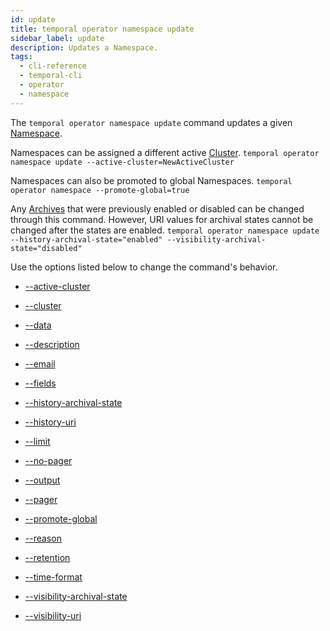 ```yaml
---
id: update
title: temporal operator namespace update
sidebar_label: update
description: Updates a Namespace.
tags:
  - cli-reference
  - temporal-cli
  - operator
  - namespace
---
```


The `temporal operator namespace update` command updates a given [Namespace](/concepts/what-is-a-namespace).

Namespaces can be assigned a different active [Cluster](/concepts/what-is-a-temporal-cluster).
`temporal operator namespace update --active-cluster=NewActiveCluster`

Namespaces can also be promoted to global Namespaces.
`temporal operator namespace --promote-global=true`

Any [Archives](/concepts/what-is-archival) that were previously enabled or disabled can be changed through this command.
However, URI values for archival states cannot be changed after the states are enabled.
`temporal operator namespace update --history-archival-state="enabled" --visibility-archival-state="disabled"`

Use the options listed below to change the command's behavior.

- [--active-cluster](/cli/cmd-options/active-cluster)

- [--cluster](/cli/cmd-options/cluster)

- [--data](/cli/cmd-options/data)

- [--description](/cli/cmd-options/description)

- [--email](/cli/cmd-options/email)

- [--fields](/cli/cmd-options/fields)

- [--history-archival-state](/cli/cmd-options/history-archival-state)

- [--history-uri](/cli/cmd-options/history-uri)

- [--limit](/cli/cmd-options/limit)

- [--no-pager](/cli/cmd-options/no-pager)

- [--output](/cli/cmd-options/output)

- [--pager](/cli/cmd-options/pager)

- [--promote-global](/cli/cmd-options/promote-global)

- [--reason](/cli/cmd-options/reason)

- [--retention](/cli/cmd-options/retention)

- [--time-format](/cli/cmd-options/time-format)

- [--visibility-archival-state](/cli/cmd-options/visibility-archival-state)

- [--visibility-uri](/cli/cmd-options/visibility-uri)
